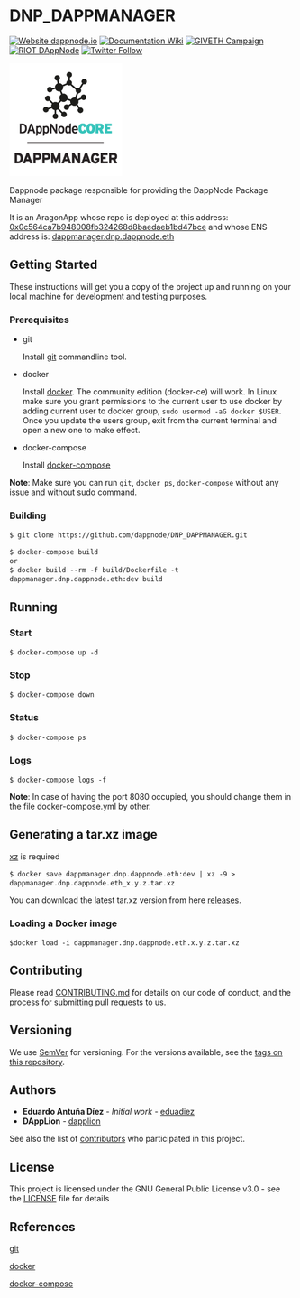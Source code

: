 # DNP_DAPPMANAGER

[![Website dappnode.io](https://img.shields.io/badge/Website-dappnode.io-brightgreen.svg)](https://dappnode.io/)
[![Documentation Wiki](https://img.shields.io/badge/Documentation-Wiki-brightgreen.svg)](https://github.com/dappnode/DAppNode/wiki)
[![GIVETH Campaign](https://img.shields.io/badge/GIVETH-Campaign-1e083c.svg)](https://beta.giveth.io/campaigns/5b44b198647f33526e67c262)
[![RIOT DAppNode](https://img.shields.io/badge/RIOT-DAppNode-blue.svg)](https://riot.im/app/#/room/#DAppNode:matrix.org)
[![Twitter Follow](https://img.shields.io/twitter/follow/espadrine.svg?style=social&label=Follow)](https://twitter.com/DAppNODE?lang=es)

<p align="left">
  <img src="DAPPMANAGER-min.png" width="200"/>
</p>

Dappnode package responsible for providing the DappNode Package Manager

It is an AragonApp whose repo is deployed at this address: [0x0c564ca7b948008fb324268d8baedaeb1bd47bce](https://etherscan.io/address/0x0c564ca7b948008fb324268d8baedaeb1bd47bce) and whose ENS address is: [dappmanager.dnp.dappnode.eth](https://etherscan.io/enslookup?q=dappmanager.dnp.dappnode.eth])

## Getting Started

These instructions will get you a copy of the project up and running on your local machine for development and testing purposes.

### Prerequisites

- git

  Install [git](https://git-scm.com/book/en/v2/Getting-Started-Installing-Git) commandline tool.

- docker

  Install [docker](https://docs.docker.com/engine/installation). The community edition (docker-ce) will work. In Linux make sure you grant permissions to the current user to use docker by adding current user to docker group, `sudo usermod -aG docker $USER`. Once you update the users group, exit from the current terminal and open a new one to make effect.

- docker-compose

  Install [docker-compose](https://docs.docker.com/compose/install)

**Note**: Make sure you can run `git`, `docker ps`, `docker-compose` without any issue and without sudo command.

### Building

```
$ git clone https://github.com/dappnode/DNP_DAPPMANAGER.git
```

```
$ docker-compose build
or
$ docker build --rm -f build/Dockerfile -t dappmanager.dnp.dappnode.eth:dev build
```

## Running

### Start

```
$ docker-compose up -d
```

### Stop

```
$ docker-compose down
```

### Status

```
$ docker-compose ps
```

### Logs

```
$ docker-compose logs -f
```

**Note**: In case of having the port 8080 occupied, you should change them in the file docker-compose.yml by other.

## Generating a tar.xz image

[xz](https://tukaani.org/xz/) is required

```
$ docker save dappmanager.dnp.dappnode.eth:dev | xz -9 > dappmanager.dnp.dappnode.eth_x.y.z.tar.xz
```

You can download the latest tar.xz version from here [releases](https://github.com/dappnode/DNP_DAPPMANAGER/releases).

### Loading a Docker image

```
$docker load -i dappmanager.dnp.dappnode.eth.x.y.z.tar.xz
```

## Contributing

Please read [CONTRIBUTING.md](https://github.com/dappnode) for details on our code of conduct, and the process for submitting pull requests to us.

## Versioning

We use [SemVer](http://semver.org/) for versioning. For the versions available, see the [tags on this repository](https://github.com/dappnode/DNP_DAPPMANAGER/tags).

## Authors

- **Eduardo Antuña Díez** - _Initial work_ - [eduadiez](https://github.com/eduadiez)
- **DAppLion** - [dapplion](https://github.com/dapplion)

See also the list of [contributors](https://github.com/dappnode/DNP_DAPPMANAGER/contributors) who participated in this project.

## License

This project is licensed under the GNU General Public License v3.0 - see the [LICENSE](LICENSE) file for details

## References

[git](https://git-scm.com/)

[docker](https://www.docker.com/)

[docker-compose](https://docs.docker.com/compose/)
